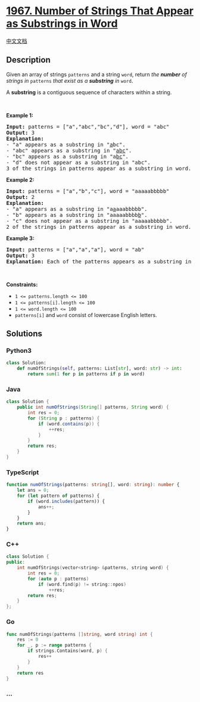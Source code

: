 # [1967. Number of Strings That Appear as Substrings in Word](https://leetcode.com/problems/number-of-strings-that-appear-as-substrings-in-word)

[中文文档](/solution/1900-1999/1967.Number%20of%20Strings%20That%20Appear%20as%20Substrings%20in%20Word/README.md)

## Description

<p>Given an array of strings <code>patterns</code> and a string <code>word</code>, return <em>the <strong>number</strong> of strings in </em><code>patterns</code><em> that exist as a <strong>substring</strong> in </em><code>word</code>.</p>

<p>A <strong>substring</strong> is a contiguous sequence of characters within a string.</p>

<p>&nbsp;</p>
<p><strong>Example 1:</strong></p>

<pre>
<strong>Input:</strong> patterns = [&quot;a&quot;,&quot;abc&quot;,&quot;bc&quot;,&quot;d&quot;], word = &quot;abc&quot;
<strong>Output:</strong> 3
<strong>Explanation:</strong>
- &quot;a&quot; appears as a substring in &quot;<u>a</u>bc&quot;.
- &quot;abc&quot; appears as a substring in &quot;<u>abc</u>&quot;.
- &quot;bc&quot; appears as a substring in &quot;a<u>bc</u>&quot;.
- &quot;d&quot; does not appear as a substring in &quot;abc&quot;.
3 of the strings in patterns appear as a substring in word.
</pre>

<p><strong>Example 2:</strong></p>

<pre>
<strong>Input:</strong> patterns = [&quot;a&quot;,&quot;b&quot;,&quot;c&quot;], word = &quot;aaaaabbbbb&quot;
<strong>Output:</strong> 2
<strong>Explanation:</strong>
- &quot;a&quot; appears as a substring in &quot;a<u>a</u>aaabbbbb&quot;.
- &quot;b&quot; appears as a substring in &quot;aaaaabbbb<u>b</u>&quot;.
- &quot;c&quot; does not appear as a substring in &quot;aaaaabbbbb&quot;.
2 of the strings in patterns appear as a substring in word.
</pre>

<p><strong>Example 3:</strong></p>

<pre>
<strong>Input:</strong> patterns = [&quot;a&quot;,&quot;a&quot;,&quot;a&quot;], word = &quot;ab&quot;
<strong>Output:</strong> 3
<strong>Explanation:</strong> Each of the patterns appears as a substring in word &quot;<u>a</u>b&quot;.
</pre>

<p>&nbsp;</p>
<p><strong>Constraints:</strong></p>

<ul>
	<li><code>1 &lt;= patterns.length &lt;= 100</code></li>
	<li><code>1 &lt;= patterns[i].length &lt;= 100</code></li>
	<li><code>1 &lt;= word.length &lt;= 100</code></li>
	<li><code>patterns[i]</code> and <code>word</code> consist of lowercase English letters.</li>
</ul>

## Solutions

<!-- tabs:start -->

### **Python3**

```python
class Solution:
    def numOfStrings(self, patterns: List[str], word: str) -> int:
        return sum(1 for p in patterns if p in word)
```

### **Java**

```java
class Solution {
    public int numOfStrings(String[] patterns, String word) {
        int res = 0;
        for (String p : patterns) {
            if (word.contains(p)) {
                ++res;
            }
        }
        return res;
    }
}
```

### **TypeScript**

```ts
function numOfStrings(patterns: string[], word: string): number {
    let ans = 0;
    for (let pattern of patterns) {
        if (word.includes(pattern)) {
            ans++;
        }
    }
    return ans;
}
```

### **C++**

```cpp
class Solution {
public:
    int numOfStrings(vector<string> &patterns, string word) {
        int res = 0;
        for (auto p : patterns)
            if (word.find(p) != string::npos)
                ++res;
        return res;
    }
};
```

### **Go**

```go
func numOfStrings(patterns []string, word string) int {
    res := 0
    for _, p := range patterns {
		if strings.Contains(word, p) {
			res++
		}
	}
    return res
}
```

### **...**

```

```

<!-- tabs:end -->

